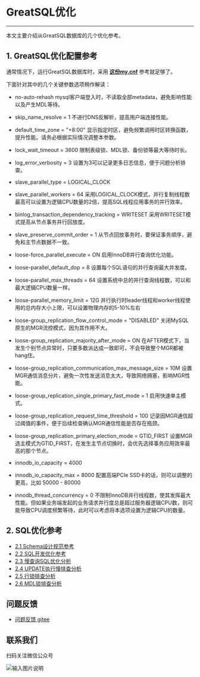 # GreatSQL优化
---

本文主要介绍从GreatSQL数据库的几个优化参考。

## 1. GreatSQL优化配置参考
通常情况下，运行GreatSQL数据库时，采用 [**这份my.cnf**](https://gitee.com/GreatSQL/GreatSQL-Doc/blob/master/docs/my.cnf-example-greatsql-8.0.32-24) 参考就足够了。

下面针对其中的几个关键参数选项稍作解读：

- no-auto-rehash
mysql客户端登入时，不读取全部metadata，避免影响性能以及产生MDL等待。

- skip_name_resolve = 1
不进行DNS反解析，提高用户端连接性能。

- default_time_zone = "+8:00"
显示指定时区，避免频繁调用时区转换函数，提升性能。请务必根据实际情况调整本参数。

- lock_wait_timeout = 3600
限制表级锁、MDL锁、备份锁等最大等待时长。

- log_error_verbosity = 3
设置为3可以记录更多日志信息，便于问题分析排查。

- slave_parallel_type = LOGICAL_CLOCK
- slave_parallel_workers = 64
采用LOGICAL_CLOCK模式，并行复制线程数最高可以设置为逻辑CPU数量的2倍，提高SQL线程应用事务的并行效率。

- binlog_transaction_dependency_tracking = WRITESET
采用WRITESET模式提高从节点事务并行回放度。

- slave_preserve_commit_order = 1
从节点回放事务时，要保证事务顺序，避免和主节点数据不一致。

- loose-force_parallel_execute = ON
启用InnoDB并行查询优化功能。

- loose-parallel_default_dop = 8
设置每个SQL语句的并行查询最大并发度。

- loose-parallel_max_threads = 64
设置系统中总的并行查询线程数，可以和最大逻辑CPU数量一样。

- loose-parallel_memory_limit = 12G
并行执行时leader线程和worker线程使用的总内存大小上限，可以设置物理内存的5-10%左右

- loose-group_replication_flow_control_mode = "DISABLED"
关闭MySQL原生的MGR流控模式，因为其作用不大。

- loose-group_replication_majority_after_mode = ON
在AFTER模式下，当发生个别节点异常时，只要多数派达成一致即可，不会导致整个MGR都被hang住。

- loose-group_replication_communication_max_message_size = 10M
设置MGR通信消息分片，避免一次性发送消息太大，导致网络拥塞，影响MGR性能。

- loose-group_replication_single_primary_fast_mode = 1
启用快速单主模式。

- loose-group_replication_request_time_threshold = 100
记录因MGR通信超过阈值的事件，便于后续检查确认MGR通信性能是否存在瓶颈。

- loose-group_replication_primary_election_mode = GTID_FIRST
设置MGR选主模式为GTID_FIRST，在发生主节点切换时，会优先选择事务应用效率最高的那个节点。

- innodb_io_capacity = 4000
- innodb_io_capacity_max = 8000
配置高端PCIe SSD卡的话，则可以调整的更高，比如 50000 - 80000

- innodb_thread_concurrency = 0 
不限制InnoDB并行线程数，使其发挥最大性能。但如果业务端发起的业务请求并行度总是超过服务器逻辑CPU数，则可能导致CPU调度频繁等待，此时可以考虑将本选项设置为逻辑CPU的数量。


## 2. SQL优化参考
- [2.1 Schema设计规范参考]()
- [2.2 SQL开发优化参考]()
- [2.3 慢查询SQL优化分析]()
- [2.4 UPDATE执行慢排查分析]()
- [2.5 行锁排查分析]()
- [2.6 MDL锁排查分析]()


**问题反馈**
---
- [问题反馈 gitee](https://gitee.com/GreatSQL/GreatSQL-Doc/issues)


**联系我们**
---

扫码关注微信公众号

![输入图片说明](https://images.gitee.com/uploads/images/2021/0802/141935_2ea2c196_8779455.jpeg "greatsql社区-wx-qrcode-0.5m.jpg")
